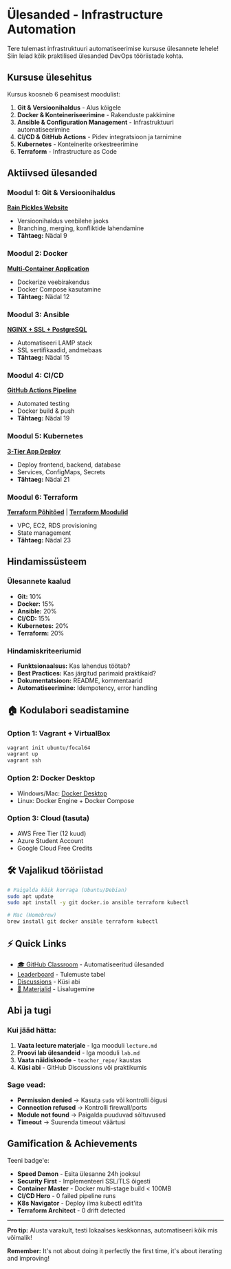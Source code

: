 # Ülesanded - Infrastructure Automation

Tere tulemast infrastruktuuri automatiseerimise kursuse ülesannete lehele! Siin leiad kõik praktilised ülesanded DevOps tööriistade kohta.

## Kursuse ülesehitus

Kursus koosneb 6 peamisest moodulist:

1. **Git & Versioonihaldus** - Alus kõigele
2. **Docker & Konteineriseerimine** - Rakenduste pakkimine
3. **Ansible & Configuration Management** - Infrastruktuuri automatiseerimine
4. **CI/CD & GitHub Actions** - Pidev integratsioon ja tarnimine
5. **Kubernetes** - Konteinerite orkestreerimine
6. **Terraform** - Infrastructure as Code

## Aktiivsed ülesanded

### Moodul 1: Git & Versioonihaldus
**[Rain Pickles Website](../git_version_control/homework.md)**
- Versioonihaldus veebilehe jaoks
- Branching, merging, konfliktide lahendamine
- **Tähtaeg:** Nädal 9

### Moodul 2: Docker
**[Multi-Container Application](../docker_fundamentals/homework.md)**
- Dockerize veebirakendus
- Docker Compose kasutamine
- **Tähtaeg:** Nädal 12

### Moodul 3: Ansible
**[NGINX + SSL + PostgreSQL](classroom.md#nadal-13-15-ansible-automation)**
- Automatiseeri LAMP stack
- SSL sertifikaadid, andmebaas
- **Tähtaeg:** Nädal 15

### Moodul 4: CI/CD
**[GitHub Actions Pipeline](../ci_cd_advanced/homework.md)**
- Automated testing
- Docker build & push
- **Tähtaeg:** Nädal 19

### Moodul 5: Kubernetes
**[3-Tier App Deploy](../kubernetes_overview/homework.md)**
- Deploy frontend, backend, database
- Services, ConfigMaps, Secrets
- **Tähtaeg:** Nädal 21

### Moodul 6: Terraform
**[Terraform Põhitõed](../terraform_basics/homework1.md)** | **[Terraform Moodulid](../terraform_basics/homework2.md)**
- VPC, EC2, RDS provisioning
- State management
- **Tähtaeg:** Nädal 23

## Hindamissüsteem

### Ülesannete kaalud
- **Git:** 10%
- **Docker:** 15%
- **Ansible:** 20%
- **CI/CD:** 15%
- **Kubernetes:** 20%
- **Terraform:** 20%

### Hindamiskriteeriumid
- **Funktsionaalsus:** Kas lahendus töötab?
- **Best Practices:** Kas järgitud parimaid praktikaid?
- **Dokumentatsioon:** README, kommentaarid
- **Automatiseerimine:** Idempotency, error handling

## 🏠 Kodulabori seadistamine

### Option 1: Vagrant + VirtualBox
```bash
vagrant init ubuntu/focal64
vagrant up
vagrant ssh
```

### Option 2: Docker Desktop
- Windows/Mac: [Docker Desktop](https://www.docker.com/products/docker-desktop/)
- Linux: Docker Engine + Docker Compose

### Option 3: Cloud (tasuta)
- AWS Free Tier (12 kuud)
- Azure Student Account
- Google Cloud Free Credits

## 🛠 Vajalikud tööriistad

```bash
# Paigalda kõik korraga (Ubuntu/Debian)
sudo apt update
sudo apt install -y git docker.io ansible terraform kubectl

# Mac (Homebrew)
brew install git docker ansible terraform kubectl
```

## ⚡ Quick Links

- [🎓 GitHub Classroom](classroom.md) - Automatiseeritud ülesanded
- [Leaderboard](leaderboard.md) - Tulemuste tabel
- [Discussions](https://github.com/mtalvik/automation/discussions) - Küsi abi
- [📖 Materjalid](../ansible_basics/reading_materials.md) - Lisalugemine

## Abi ja tugi

### Kui jääd hätta:
1. **Vaata lecture materjale** - Iga mooduli `lecture.md`
2. **Proovi lab ülesandeid** - Iga mooduli `lab.md`
3. **Vaata näidiskoode** - `teacher_repo/` kaustas
4. **Küsi abi** - GitHub Discussions või praktikumis

### Sage vead:
- **Permission denied** → Kasuta `sudo` või kontrolli õigusi
- **Connection refused** → Kontrolli firewall/ports
- **Module not found** → Paigalda puuduvad sõltuvused
- **Timeout** → Suurenda timeout väärtusi

## Gamification & Achievements

Teeni badge'e:
- **Speed Demon** - Esita ülesanne 24h jooksul
- **Security First** - Implementeeri SSL/TLS õigesti
- **Container Master** - Docker multi-stage build < 100MB
-  **CI/CD Hero** - 0 failed pipeline runs
- **K8s Navigator** - Deploy ilma kubectl edit'ita
- **Terraform Architect** - 0 drift detected

---

**Pro tip:** Alusta varakult, testi lokaalses keskkonnas, automatiseeri kõik mis võimalik!

**Remember:** It's not about doing it perfectly the first time, it's about iterating and improving!
